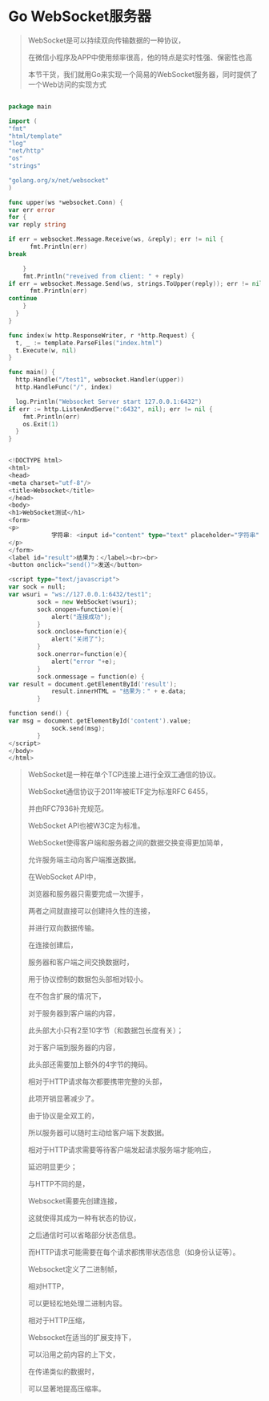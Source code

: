 #  Go WebSocket服务器

> WebSocket是可以持续双向传输数据的一种协议，
>
> 在微信小程序及APP中使用频率很高，他的特点是实时性强、保密性也高
>
> 本节干货，我们就用Go来实现一个简易的WebSocket服务器，同时提供了一个Web访问的实现方式 

```go

package main

import (
"fmt"
"html/template"
"log"
"net/http"
"os"
"strings"

"golang.org/x/net/websocket"
)

func upper(ws *websocket.Conn) {
var err error
for {
var reply string

if err = websocket.Message.Receive(ws, &reply); err != nil {
      fmt.Println(err)
break

    }
    fmt.Println("reveived from client: " + reply)
if err = websocket.Message.Send(ws, strings.ToUpper(reply)); err != nil {
      fmt.Println(err)
continue
    }
  }
}

func index(w http.ResponseWriter, r *http.Request) {
  t, _ := template.ParseFiles("index.html")
  t.Execute(w, nil)
}

func main() {
  http.Handle("/test1", websocket.Handler(upper))
  http.HandleFunc("/", index)

  log.Println("Websocket Server start 127.0.0.1:6432")
if err := http.ListenAndServe(":6432", nil); err != nil {
    fmt.Println(err)
    os.Exit(1)
  }
}
```

```go

<!DOCTYPE html>
<html>
<head>
<meta charset="utf-8"/>
<title>Websocket</title>
</head>
<body>
<h1>WebSocket测试</h1>
<form>
<p>
            字符串: <input id="content" type="text" placeholder="字符串" value="123456">
</p>
</form>
<label id="result">结果为：</label><br><br>
<button onclick="send()">发送</button>

<script type="text/javascript">
var sock = null;
var wsuri = "ws://127.0.0.1:6432/test1";
        sock = new WebSocket(wsuri);
        sock.onopen=function(e){
            alert("连接成功");
        }
        sock.onclose=function(e){
            alert("关闭了");
        }
        sock.onerror=function(e){
            alert("error "+e);
        }
        sock.onmessage = function(e) {
var result = document.getElementById('result');
            result.innerHTML = "结果为：" + e.data;
        }

function send() {
var msg = document.getElementById('content').value;
            sock.send(msg);
        }
</script>
</body>
</html>
```

> WebSocket是一种在单个TCP连接上进行全双工通信的协议。
>
> WebSocket通信协议于2011年被IETF定为标准RFC 6455，
>
> 并由RFC7936补充规范。
>
> WebSocket API也被W3C定为标准。
>
> WebSocket使得客户端和服务器之间的数据交换变得更加简单，
>
> 允许服务端主动向客户端推送数据。
>
> 在WebSocket API中，
>
> 浏览器和服务器只需要完成一次握手，
>
> 两者之间就直接可以创建持久性的连接，
>
> 并进行双向数据传输。
>
> 在连接创建后，
>
> 服务器和客户端之间交换数据时，
>
> 用于协议控制的数据包头部相对较小。
>
> 在不包含扩展的情况下，
>
> 对于服务器到客户端的内容，
>
> 此头部大小只有2至10字节（和数据包长度有关）；
>
> 对于客户端到服务器的内容，
>
> 此头部还需要加上额外的4字节的掩码。
>
> 相对于HTTP请求每次都要携带完整的头部，
>
> 此项开销显著减少了。
>
> 
>
> 由于协议是全双工的，
>
> 所以服务器可以随时主动给客户端下发数据。
>
> 相对于HTTP请求需要等待客户端发起请求服务端才能响应，
>
> 延迟明显更少；
>
> 
>
> 与HTTP不同的是，
>
> Websocket需要先创建连接，
>
> 这就使得其成为一种有状态的协议，
>
> 之后通信时可以省略部分状态信息。
>
> 而HTTP请求可能需要在每个请求都携带状态信息（如身份认证等）。
>
> 
>
> Websocket定义了二进制帧，
>
> 相对HTTP，
>
> 可以更轻松地处理二进制内容。
>
> 
>
> 相对于HTTP压缩，
>
> Websocket在适当的扩展支持下，
>
> 可以沿用之前内容的上下文，
>
> 在传递类似的数据时，
>
> 可以显著地提高压缩率。